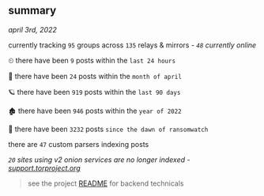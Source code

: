 
## summary
_april 3rd, 2022_

currently tracking `95` groups across `135` relays & mirrors - _`48` currently online_

⏲ there have been `9` posts within the `last 24 hours`

🦈 there have been `24` posts within the `month of april`

🪐 there have been `919` posts within the `last 90 days`

🏚 there have been `946` posts within the `year of 2022`

🦕 there have been `3232` posts `since the dawn of ransomwatch`

there are `47` custom parsers indexing posts

_`20` sites using v2 onion services are no longer indexed - [support.torproject.org](https://support.torproject.org/onionservices/v2-deprecation/)_

> see the project [README](https://github.com/thetanz/ransomwatch#ransomwatch--) for backend technicals
